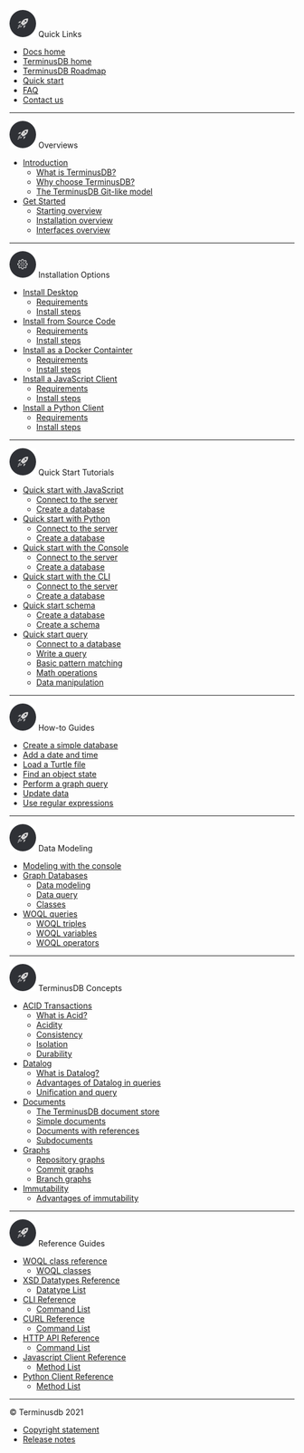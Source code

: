 <i class="tdb-i">![Quick start](../../img/ico/terminusdb-icon-quick-start.png)</i> <span class="tdb-k-h2">Quick Links</span>

- [Docs home](/)
- [TerminusDB home](/)
- [TerminusDB Roadmap](resources/roadmap)
- [Quick start](/)
- [FAQ](resources/faq)
- [Contact us](resources/contact-us.md)

<hr class="tdb-l"/>

<i class="tdb-i">![Quick start](../../img/ico/terminusdb-icon-quick-start.png)</i> <span class="tdb-k-h2">Overviews</span>

- [<span class="tdb-f">Introduction</span>](overviews/introduction)
  - [What is TerminusDB?](overviews/introduction?id=what-is-terminusdb)
  - [Why choose TerminusDB?](overviews/introduction?id=why-choose-terminusdb)
  - [The TerminusDB Git-like model](overviews/introduction?id=the-terminusdb-git-like-model)
- [<span class="tdb-f">Get Started</span>](overviews/get-started)
  - [Starting overview](overviews/get-started?id=starting-overview)
  - [Installation overview](overviews/get-started?id=installation-overview)
  - [Interfaces overview](overviews/get-started?id=terminusdb-interfaces)

<hr class="tdb-l"/>

<i class="tdb-i">![Install](../../img/ico/terminusdb-icon-install.png)</i> <span class="tdb-k-h2">Installation Options</span>

- [<span class="tdb-f">Install Desktop</span>](install/install-desktop)
  - [Requirements](install/install-desktop?id=requirements)
  - [Install steps](install/install-desktop?id=install-steps)
- [<span class="tdb-f">Install from Source Code</span>](install/install-from-source-code)
  - [Requirements](install/install-from-source-code?id=requirements)
  - [Install steps](install/install-from-source-code?id=install-steps)
- [<span class="tdb-f">Install as a Docker Containter</span>](install/install-as-docker-container)
  - [Requirements](install/install-as-docker-container?id=requirements)
  - [Install steps](install/install-as-docker-container?id=install-steps)
- [<span class="tdb-f">Install a JavaScript Client</span>](install/install-javascript-client)
  - [Requirements](install/install-javascript-client?id=requirements)
  - [Install steps](install/install-javascript-client?id=install-steps)
- [<span class="tdb-f">Install a Python Client</span>](install/install-python-client)
  - [Requirements](install/install-python-client?id=requirements)
  - [Install steps](install/install-python-client?id=install-steps)

<hr class="tdb-l"/>

<i class="tdb-i">![Quick start](../../img/ico/terminusdb-icon-quick-start.png)</i> <span class="tdb-k-h2">Quick Start Tutorials</span>

- [<span class="tdb-f">Quick start with JavaScript</span>](resources/to-do)
  - [Connect to the server](resources/to-do)
  - [Create a database](resources/to-do)
- [<span class="tdb-f">Quick start with Python</span>](resources/to-do)
  - [Connect to the server](resources/to-do)
  - [Create a database](resources/to-do)
- [<span class="tdb-f">Quick start with the Console</span>](resources/to-do)
  - [Connect to the server](resources/to-do)
  - [Create a database](resources/to-do)
- [<span class="tdb-f">Quick start with the CLI</span>](resources/to-do)
  - [Connect to the server](resources/to-do)
  - [Create a database](resources/to-do)
- [<span class="tdb-f">Quick start schema</span>](resources/to-do)
  - [Create a database](resources/to-do)
  - [Create a schema](resources/to-do)
- [<span class="tdb-f">Quick start query</span>](resources/to-do)
  - [Connect to a database](resources/to-do)
  - [Write a query](resources/to-do)
  - [Basic pattern matching](resources/to-do)
  - [Math operations](resources/to-do)
  - [Data manipulation](resources/to-do)

<hr class="tdb-l"/>

<i class="tdb-i">![Quick start](../../img/ico/terminusdb-icon-quick-start.png)</i> <span class="tdb-k-h2">How-to Guides</span>

- [Create a simple database](how-to-guides/how-to-create-simple-database)
- [Add a date and time](how-to-guides/how-to-add-date-and-time)
- [Load a Turtle file](how-to-guides/how-to-load-turtle-file)
- [Find an object state](how-to-guides/how-to-find-object-state)
- [Perform a graph query](how-to-guides/how-to-perform-graph-query)
- [Update data](how-to-guides/how-to-update-data)
- [Use regular expressions](how-to-guides/how-to-use-regex)

<hr class="tdb-l"/>

<i class="tdb-i">![Quick start](../../img/ico/terminusdb-icon-quick-start.png)</i> <span class="tdb-k-h2">Data Modeling</span>

- [<span class="tdb-f">Modeling with the console</span>](data-modeling/data-modeling-with-console)
- [<span class="tdb-f">Graph Databases</span>](data-modeling/data-modeling-graph-databases)
  - [Data modeling](data-modeling/data-modeling-graph-databases?id=data-modelling)
  - [Data query](data-modeling/data-modeling-graph-databases?id=data-query)
  - [Classes](data-modeling/data-modeling-graph-databases?id=classes)
- [<span class="tdb-f">WOQL queries<span>](data-modeling/data-modeling-woql-queries)
  - [WOQL triples](data-modeling/data-modeling-woql-queries?id=woql-triples)
  - [WOQL variables](data-modeling/data-modeling-woql-queries?id=woql-variables)
  - [WOQL operators](data-modeling/data-modeling-woql-queries?id=woql-operators)

<hr class="tdb-l"/>

<i class="tdb-i">![Quick start](../../img/ico/terminusdb-icon-quick-start.png)</i> <span class="tdb-k-h2" title="hello">TerminusDB Concepts</span>

- [<span class="tdb-f">ACID Transactions</span>](concepts/concepts-acid)
  - [What is Acid?](concepts/concepts-acid?id=what-is-acid)
  - [Acidity](concepts/concepts-acid?id=acidity)
  - [Consistency](concepts/concepts-acid?id=consistency)
  - [Isolation](concepts/concepts-acid?id=isolation)
  - [Durability](concepts/concepts-acid?id=durability)
- [<span class="tdb-f">Datalog</span>](concepts/concepts-datalog)
  - [What is Datalog?](concepts/concepts-datalog?id=what-is-datalog)
  - [Advantages of Datalog in queries](concepts/concepts-datalog?id=advantages-of-datalog)
  - [Unification and query](concepts/concepts-datalog?id=unification-and-query)
- [<span class="tdb-f">Documents</span>](concepts/concepts-documents)
  - [The TerminusDB document store](concepts/concepts-documents?the-terminusdb-document-store)
  - [Simple documents](concepts/concepts-documents?simple-documents)
  - [Documents with references](concepts/concepts-documents?documents-with-references)
  - [Subdocuments](concepts/concepts-documents?subdocuments)
- [<span class="tdb-f">Graphs</span>](concepts/concepts-graphs)
  - [Repository graphs](concepts/concepts-graphs?id=repository-graph)
  - [Commit graphs](concepts/concepts-graphs?id=commit-graphs)
  - [Branch graphs](concepts/concepts-graphs?id=branch-graphs)
- [<span class="tdb-f">Immutability</span>](concepts/concepts-immutability)
  - [Advantages of immutability](concepts/concepts-immutability?advantages-of-immutability)

<hr class="tdb-l"/>

<i class="tdb-i">![Quick start](../../img/ico/terminusdb-icon-quick-start.png)</i> <span class="tdb-k-h2">Reference Guides</span>

- [<span class="tdb-f">WOQL class reference</span>](reference-guides/reference-woql-json-ld)
  - [WOQL classes](reference-guides/reference-woql-json-ld?woql-classs)
- [<span class="tdb-f">XSD Datatypes Reference</span>](reference-guides/reference-xsd-datatypes)
  - [Datatype List](resources/to-do)
- [<span class="tdb-f">CLI Reference</span>](reference-guides/reference-cli)
  - [Command List](resources/to-do)
- [<span class="tdb-f">CURL Reference</span>](to-do)
  - [Command List](resources/to-do)
- [<span class="tdb-f">HTTP API Reference</span>](to-do)
  - [Command List](resources/to-do)
- [<span class="tdb-f">Javascript Client Reference</span>](to-do)
  - [Method List](resources/to-do)
- [<span class="tdb-f">Python Client Reference</span>](to-do)
  - [Method List](resources/to-do)

<hr class="tdb-l"/>

&copy; Terminusdb 2021

- [Copyright statement](resources/to-do)
- [Release notes](resources/to-do)
